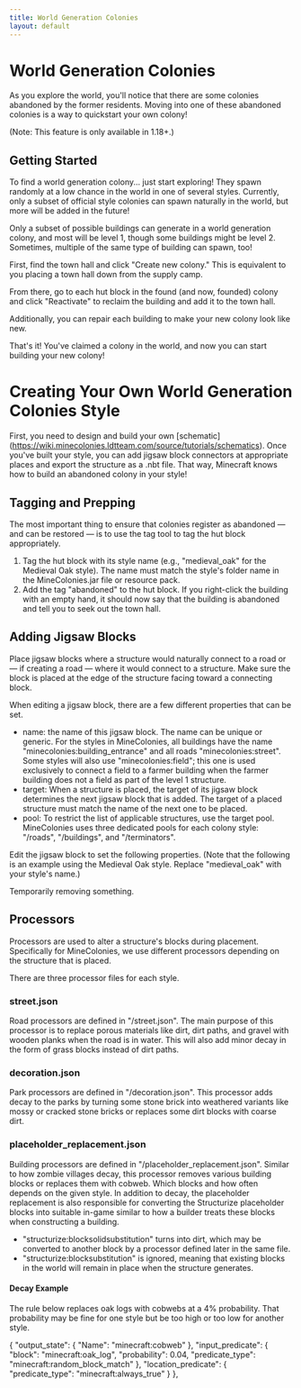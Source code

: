```yaml
---
title: World Generation Colonies
layout: default
---
```

# World Generation Colonies

As you explore the world, you'll notice that there are some colonies abandoned by the former residents. Moving into one of these abandoned colonies is a way to quickstart your own colony!

(Note: This feature is only available in 1.18+.)

## Getting Started

To find a world generation colony... just start exploring! They spawn randomly at a low chance in the world in one of several styles. Currently, only a subset of official style colonies can spawn naturally in the world, but more will be added in the future!

Only a subset of possible buildings can generate in a world generation colony, and most will be level 1, though some buildings might be level 2. Sometimes, multiple of the same type of building can spawn, too!

First, find the town hall and click "Create new colony." This is equivalent to you placing a town hall down from the supply camp.

From there, go to each hut block in the found (and now, founded) colony and click "Reactivate" to reclaim the building and add it to the town hall.

Additionally, you can repair each building to make your new colony look like new.

That's it! You've claimed a colony in the world, and now you can start building your new colony!

# Creating Your Own World Generation Colonies Style

First, you need to design and build your own [schematic] (https://wiki.minecolonies.ldtteam.com/source/tutorials/schematics). Once you've built your style, you can add jigsaw block connectors at appropriate places and export the structure as a .nbt file. That way, Minecraft knows how to build an abandoned colony in your style!

## Tagging and Prepping

The most important thing to ensure that colonies register as abandoned — and can be restored — is to use the tag tool to tag the hut block appropriately.
<ol>
  <li> Tag the hut block with its style name (e.g., "medieval_oak" for the Medieval Oak style). The name must match the style's folder name in the MineColonies.jar file or resource pack.</li>
  <li> Add the tag "abandoned" to the hut block. If you right-click the building with an empty hand, it should now say that the building is abandoned and tell you to seek out the town hall.</li>
</ol>

## Adding Jigsaw Blocks

Place jigsaw blocks where a structure would naturally connect to a road or — if creating a road — where it would connect to a structure. Make sure the block is placed at the edge of the structure facing toward a connecting block.

When editing a jigsaw block, there are a few different properties that can be set.

<ul>
  <li> name: the name of this jigsaw block. The name can be unique or generic. For the styles in MineColonies, all buildings have the name "minecolonies:building_entrance" and all roads "minecolonies:street". Some styles will also use "minecolonies:field"; this one is used exclusively to connect a field to a farmer building when the farmer building does not a field as part of the level 1 structure.</li>
  <li> target: When a structure is placed, the target of its jigsaw block determines the next jigsaw block that is added. The target of a placed structure must match the name of the next one to be placed.</li>
  <li> pool: To restrict the list of applicable structures, use the target pool. MineColonies uses three dedicated pools for each colony style: "<stylename>/roads", "<stylename>/buildings", and "<stylename>/terminators".</li>
</ul>

Edit the jigsaw block to set the following properties. 
(Note that the following is an example using the Medieval Oak style. Replace "medieval_oak" with your style's name.)

Temporarily removing something.

## Processors

Processors are used to alter a structure's blocks during placement. Specifically for MineColonies, we use different processors depending on the structure that is placed.

There are three processor files for each style.

### street.json
Road processors are defined in "<stylename>/street.json". The main purpose of this processor is to replace porous materials like dirt, dirt paths, and gravel with wooden planks when the road is in water. This will also add minor decay in the form of grass blocks instead of dirt paths.

### decoration.json

Park processors are defined in "<stylename>/decoration.json". This processor adds decay to the parks by turning some stone brick into weathered variants like mossy or cracked stone bricks or replaces some dirt blocks with coarse dirt.

### placeholder_replacement.json

Building processors are defined in "<stylename>/placeholder_replacement.json". Similar to how zombie villages decay, this processor removes various building blocks or replaces them with cobweb. Which blocks and how often depends on the given style. In addition to decay, the placeholder replacement is also responsible for converting the Structurize placeholder blocks into suitable in-game similar to how a builder treats these blocks when constructing a building.

<ul>
  <li> "structurize:blocksolidsubstitution" turns into dirt, which may be converted to another block by a processor defined later in the same file.</li>
  <li> "structurize:blocksubstitution" is ignored, meaning that existing blocks in the world will remain in place when the structure generates.</li>
</ul>

#### Decay Example

The rule below replaces oak logs with cobwebs at a 4&#37; probability. That probability may be fine for one style but be too high or too low for another style.

{ "output_state": { "Name": "minecraft:cobweb" }, "input_predicate": { "block": "minecraft:oak_log", "probability": 0.04, "predicate_type": "minecraft:random_block_match" }, "location_predicate": { "predicate_type": "minecraft:always_true" } },
